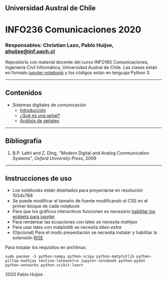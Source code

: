 ## Universidad Austral de Chile

# INFO236 Comunicaciones 2020

### Responsables: Christian Lazo, Pablo Huijse, phuijse@inf.uach.cl


Repositorio con material docente del curso INFO185 Comunicaciones, Ingeniería Civil Informática, Universidad Austral de Chile. Las clases están en formato [jupyter notebook](http://jupyter.org) y los códigos están en lenguaje Python 3. 


***
## Contenidos

- Sistemas digitales de comunicación 
    - [Introducción](unidad1/01_sistemas_de_comunicacion.ipynb)
    - [¿Qué es una señal?](unidad1/02_señales.ipynb)
    - [Análisis de señales](unidad1/03_análisis_de_señales.ipynb)


***
## Bibliografía


1. B.P. Lathi and Z. Ding, "Modern Digital and Analog Communication Systems", *Oxford University Press*, 2009
    
***
## Instrucciones de uso
- Los notebooks están diseñados para proyectarse en resolución 1024x768 
- Se puede modificar el tamaño de fuente modificando el CSS en el primer bloque de cada notebook
- Para que los gráficos interactivos funcionen es necesario [habilitar los widgets para jupyter](http://ipywidgets.readthedocs.io/en/latest/user_install.html)
- Para renderear las ecuaciones con latex se necesita *mathjax*
- Para usar latex con matplotlib se necesita *latex-extra*
- (Opcional) Para el modo presentación se necesita instalar y habilitar la extensión [RISE](https://github.com/damianavila/RISE)

Para instalar los requisitos en archlinux:
```
sudo pacman -S python-numpy python-scipy python-matplotlib python-pillow mathjax texlive-latexextra jupyter-notebook python-pydot python-networkx python-scikit-learn
```

2020 Pablo Huijse
